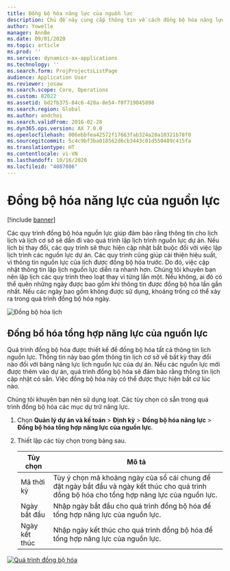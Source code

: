 ```yaml
---
title: Đồng bộ hóa năng lực của nguồn lực
description: Chủ đề này cung cấp thông tin về cách đồng bộ hóa năng lực của nguồn lực trên lịch và dự án.
author: Yowelle
manager: AnnBe
ms.date: 09/01/2020
ms.topic: article
ms.prod: ''
ms.service: dynamics-ax-applications
ms.technology: ''
ms.search.form: ProjProjectsListPage
audience: Application User
ms.reviewer: josaw
ms.search.scope: Core, Operations
ms.custom: 82022
ms.assetid: bd2fb375-84c6-428a-8e54-f0f719045898
ms.search.region: Global
ms.author: andchoi
ms.search.validFrom: 2016-02-28
ms.dyn365.ops.version: AX 7.0.0
ms.openlocfilehash: 006ebbfea42572f17663fab324a20a10321b78f0
ms.sourcegitcommit: 5c4c9bf3ba018562d6cb3443c01d550489c415fa
ms.translationtype: HT
ms.contentlocale: vi-VN
ms.lasthandoff: 10/16/2020
ms.locfileid: "4087086"
---
```

# <a name="synchronize-resource-capacity"></a>Đồng bộ hóa năng lực của nguồn lực

[!include [banner](../includes/banner.md)]

Các quy trình đồng bộ hóa nguồn lực giúp đảm bảo rằng thông tin cho lịch lịch và lịch cơ sở sẽ dần đi vào quá trình lập lịch trình nguồn lực dự án. Nếu lịch bị thay đổi, các quy trình sẽ thực hiện cập nhật bắt buộc đối với việc lập lịch trình các nguồn lực dự án. Các quy trình cũng giúp cải thiện hiệu suất, vì thông tin nguồn lực của lịch được đồng bộ hóa trước. Do đó, việc cập nhật thông tin lập lịch nguồn lực diễn ra nhanh hơn. Chúng tôi khuyên bạn nên lập lịch các quy trình theo loạt thay vì từng lần một. Nếu không, ai đó có thể quên những ngày được bao gồm khi thông tin được đồng bộ hóa lần gần nhất. Nếu các ngày bao gồm không được sử dụng, khoảng trống có thể xảy ra trong quá trình đồng bộ hóa ngày.

![Đồng bộ hóa lịch](./media/projectresourcing04-1024x471.jpg)

## <a name="synchronize-resource-capacity-roll-ups"></a>Đồng bồ hóa tổng hợp năng lực của nguồn lực

Quá trình đồng bộ hóa được thiết kế để đồng bộ hóa tất cả thông tin lịch nguồn lực. Thông tin này bao gồm thông tin lịch cơ sở về bất kỳ thay đổi nào đối với bảng năng lực lịch nguồn lực của dự án. Nếu các nguồn lực mới được thêm vào dự án, quá trình đồng bộ hóa sẽ đảm bảo rằng thông tin lịch cập nhật có sẵn. Việc đồng bộ hóa này có thể được thực hiện bất cứ lúc nào.

Chúng tôi khuyên bạn nên sử dụng loạt. Các tùy chọn có sẵn trong quá trình đồng bộ hóa các mục dự trữ năng lực.

1. Chọn **Quản lý dự án và kế toán** &gt; **Định kỳ** &gt; **Đồng bộ hóa năng lực** &gt; **Đồng bộ hóa tổng hợp năng lực của nguồn lực**.
2. Thiết lập các tùy chọn trong bảng sau.

    | Tùy chọn      | Mô tả |
    |-------------|-------------|
    | Mã thời kỳ | Tùy ý chọn mã khoảng ngày của sổ cái chung để đặt ngày bắt đầu và ngày kết thúc cho quá trình đồng bộ hóa cho tổng hợp năng lực của nguồn lực. |
    | Ngày bắt đầu  | Nhập ngày bắt đầu cho quá trình đồng bộ hóa để tổng hợp năng lực của nguồn lực. |
    | Ngày kết thúc    | Nhập ngày kết thúc cho quá trình đồng bộ hóa để tổng hợp năng lực của nguồn lực. |

[![Quá trình đồng bộ hóa](./media/projectresourcing09.jpg)](./media/projectresourcing09.jpg)
